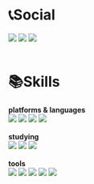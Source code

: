 <h1>📞Social</h1>
<div>
<a href="https://velog.io/@jiwonee02"><img src="https://img.shields.io/badge/velog-20C997?style=for-the-badge&logo=velog&logoColor=white"></a>
<a href="https://www.instagram.com/2u_on.now/"><img src="https://img.shields.io/badge/instagram-E4405F?style=for-the-badge&logo=instagram&logoColor=white"></a>
<a href="mailto:jiwonee@duksung.ac.kr"><img src="https://img.shields.io/badge/gmail-EA4335?style=for-the-badge&logo=gmail&logoColor=white"></a>
</div>
</br>

<h1>📚Skills</h1>
<strong>platforms & languages</strong>
<div>
  <img src="https://img.shields.io/badge/HTML-E34F26?style=for-the-badge&logo=html5&logoColor=white">
  <img src="https://img.shields.io/badge/CSS-1572B6?style=for-the-badge&logo=css3&logoColor=white">
  <img src="https://img.shields.io/badge/JavaScript-F7DF1E?style=for-the-badge&logo=javascript&logoColor=black">
  <img src="https://img.shields.io/badge/React-61DAFB?style=for-the-badge&logo=react&logoColor=black">
</div>
</br>
<strong>studying</strong>
<div>
  <img src="https://img.shields.io/badge/React%20Native-61DAFB?style=for-the-badge&logo=react&logoColor=black">
  <img src="https://img.shields.io/badge/Typescript-3178C6?style=for-the-badge&logo=typescript&logoColor=white">
  <img src="https://img.shields.io/badge/arduino-00878F?style=for-the-badge&logo=arduino&logoColor=white">
</div>
</br>
<strong>tools</strong>
<div>
  <img src="https://img.shields.io/badge/Figma-F24E1E?style=for-the-badge&logo=figma&logoColor=white">
  <img src="https://img.shields.io/badge/Notion-000000?style=for-the-badge&logo=notion&logoColor=white">
  <img src="https://img.shields.io/badge/VSCode-0078d7.svg?style=for-the-badge&logo=visual-studio-code&logoColor=22ABF3" />
  <img src="https://img.shields.io/badge/Git-F05032?style=for-the-badge&logo=git&logoColor=white">
  <img src="https://img.shields.io/badge/GitHub-181717?style=for-the-badge&logo=github&logoColor=white">
</div>

